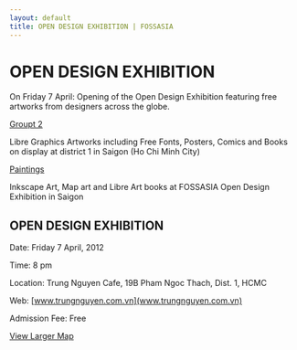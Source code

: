 ```yaml
---
layout: default
title: OPEN DESIGN EXHIBITION | FOSSASIA
---
```


<style>
#content {
    height: 175em;
}

#side-bar {
			display: block;
			margin-top: 5%;
			background-color: #EEE;
			border-radius: 10px;
			width: 90em;
			width: 30%;
			float: right;
			height: 175em;
}

#wrapper {
    height: 180em;
}
</style>

# OPEN DESIGN EXHIBITION

On Friday 7 April: Opening of the Open Design Exhibition featuring free artworks from designers across the globe.

[Groupt 2](images/group2.jpg "Group 2")

Libre Graphics Artworks including Free Fonts, Posters, Comics and Books on display at district 1 in Saigon (Ho Chi Minh City)

[Paintings](images/paintings.jpg "Paintings")

Inkscape Art, Map art and Libre Art books at FOSSASIA Open Design Exhibition in Saigon

## OPEN DESIGN EXHIBITION

Date: Friday 7 April, 2012

Time: 8 pm

Location: Trung Nguyen Cafe, 19B Pham Ngoc Thach, Dist. 1, HCMC

Web: [www.trungnguyen.com.vn](www.trungnguyen.com.vn)

Admission Fee: Free

[View Larger Map](http://maps.google.com/maps?q=10.784125,106.694019&num=1&sll=10.781669,106.696912&sspn=0.010525,0.016189&ie=UTF8&source=embed&ll=10.784492,106.694069&spn=0.02951,0.051498&z=14)
